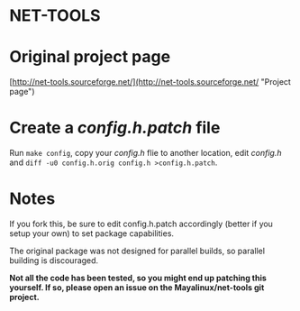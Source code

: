 NET-TOOLS
======

# Original project page
  [http://net-tools.sourceforge.net/](http://net-tools.sourceforge.net/ "Project page")

# Create a *config.h.patch* file
  Run `make config`, copy your *config.h* flie to another location, edit *config.h* and `diff -u0 config.h.orig config.h >config.h.patch`.

# Notes
  If you fork this, be sure to edit config.h.patch accordingly (better if you setup your own) to set package capabilities.
  
  The original package was not designed for parallel builds, so parallel building is discouraged.

  **Not all the code has been tested, so you might end up patching this yourself. If so, please open an issue on the Mayalinux/net-tools git project.**
